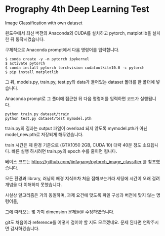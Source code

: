 # Prography 4th Deep Learning Test
Image Classification with own dataset


윈도우에서 최신 버전의 Anaconda와 CUDA를 설치하고 pytorch, matplotlib을 설치한 뒤 동작시켰습니다.

구체적으로 Anaconda prompt에서 다음 명령어를 입력합니다.

<pre><code>$ conda create -y -n pytorch ipykernel
$ activate pytorch
$ conda install pytorch torchvision cudatoolkit=10.0 -c pytorch
$ pip install matplotlib</code></pre>

그 뒤, models.py, train.py, test.py와 data가 들어있는 dataset 폴더를 한 폴더에 넣습니다.

Anaconda prompt로 그 폴더에 접근한 뒤 다음 명령어를 입력하면 코드가 실행됩니다.

<pre><code>python train.py dataset/train
python test.py dataset/test mymodel.pth</code></pre>

train.py의 결과는 output 파일이 overload 되지 않도록 mymodel.pth가 아닌 model_new.pth로 저장되게 해두었습니다.

train 시간은 제 환경 기준으로 (GTX1050 2GB, CUDA 10) 대략 40분 정도 소요됩니다. 빠른 실행 하시려면 train.py의 epoch 수를 줄이면 됩니다.

베이스 코드는 https://github.com/jinfagang/pytorch_image_classifier 를 참조했습니다.

모든 환경과 library, 러닝의 배경 지식조차 처음 접해보는거라 세팅에 시간이 오래 걸려 개념을 다 이해하지 못했습니다.

사실상 알고리즘은 거의 동일하며, 과제 요건에 맞도록 파일 구성과 버전에 맞지 않는 명령어들, 

그에 따라오는 몇 가지 dimension 문제들을 수정하였습니다.

git도 처음이라 reference를 어떻게 걸어야 할 지도 모르겠네요. 문제 된다면 연락주시면 감사하겠습니다.
